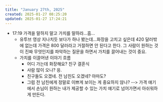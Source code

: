 ```yaml
---
title: "January 27th, 2025"
created: 2025-01-27 08:25:20
updated: 2025-01-27 17:24:21
---
```

  * 17:19 가격을 말하지 말고 가치를 말하라...흠...
    * 유투브 영상 지나치듯 보다가 하나 봤는데...화장을 고치고 싶은데 420 달러밖에 없는데 가격은 800 달러라고 거절하면 안 된다고 한다. 그 사람이 원하는 것이 진짜 무엇인지를 파악하는 질문을 하면서 가치를 끌어내는 것이 중요.
    * 가치를 이끌어낸 이야기 흐름
      * 어디 가는데 화장해요? 친구 결혼식
      * 사람 많이 오나? 응.
      * 친구들도 오겠네. 전 남친도 오겠네? 아마도?
      * 그럼 전 남친에게 정말로 이쁘게 보이는 게 중요하지 않나? --> 가격 얘기에서 손님이 원하는 내가 제공할 수 있는 가치 얘기로 넘어가면서 아쉬워하게 만든다.